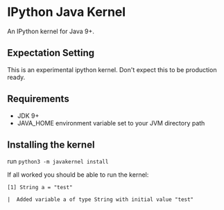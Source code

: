 # IPython Java Kernel
An IPython kernel for Java 9+.

## Expectation Setting
This is an experimental ipython kernel. Don't expect this to be production ready.

## Requirements
* JDK 9+
* JAVA_HOME environment variable set to your JVM directory path

## Installing the kernel

run `python3 -m javakernel install`

If all worked you should be able to run the kernel:
```
[1] String a = "test"

|  Added variable a of type String with initial value "test"

```
